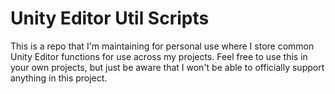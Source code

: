 # Unity Editor Util Scripts

This is a repo that I'm maintaining for personal use where I store common Unity Editor functions for use across my projects. Feel free to use this in your own projects, but just be aware that I won't be able to officially support anything in this project.
